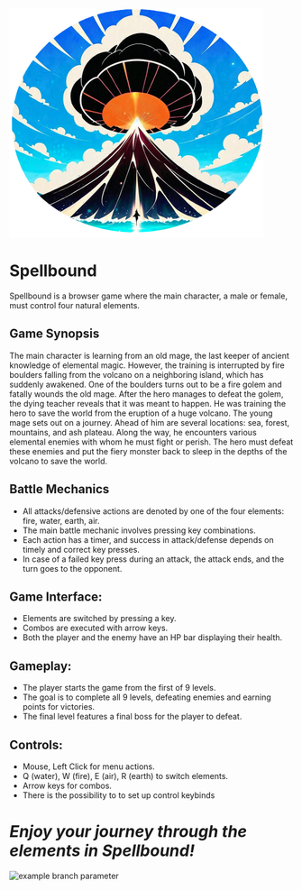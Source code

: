 ![alt text](/img/logo_little_1.png)
# Spellbound
 Spellbound is a browser game where the main character, a male or female, must control four natural elements.


## Game Synopsis
The main character is learning from an old mage, the last keeper of ancient knowledge of elemental magic. However, the training is interrupted by fire boulders falling from the volcano on a neighboring island, which has suddenly awakened. One of the boulders turns out to be a fire golem and fatally wounds the old mage. After the hero manages to defeat the golem, the dying teacher reveals that it was meant to happen. He was training the hero to save the world from the eruption of a huge volcano. The young mage sets out on a journey. Ahead of him are several locations: sea, forest, mountains, and ash plateau. Along the way, he encounters various elemental enemies with whom he must fight or perish. The hero must defeat these enemies and put the fiery monster back to sleep in the depths of the volcano to save the world.

## Battle Mechanics
* All attacks/defensive actions are denoted by one of the four elements: fire, water, earth, air.
* The main battle mechanic involves pressing key combinations.
* Each action has a timer, and success in attack/defense depends on timely and correct key presses.
* In case of a failed key press during an attack, the attack ends, and the turn goes to the opponent.
## Game Interface:
* Elements are switched by pressing a key.
* Combos are executed with arrow keys.
* Both the player and the enemy have an HP bar displaying their health.
## Gameplay:
* The player starts the game from the first of 9 levels.
* The goal is to complete all 9 levels, defeating enemies and earning points for victories.
* The final level features a final boss for the player to defeat.
## Controls:
* Mouse, Left Click for menu actions.
* Q (water), W (fire), E (air), R (earth) to switch elements.
* Arrow keys for combos.
* There is the possibility  to to set up control keybinds
  
# *Enjoy your journey through the elements in Spellbound!*


![example branch parameter](https://github.com/hexlet-project1/spellbound/actions/workflows/jekyll-gh-pages.yml/badge.svg)


